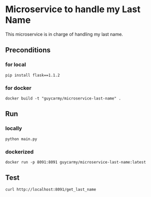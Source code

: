 # Microservice to handle my Last Name
This microservice is in charge of handling my last name.
## Preconditions
### for local
```
pip install flask==1.1.2
```
### for docker
```
docker build -t "guycarmy/microservice-last-name" .
```
## Run
### locally
```
python main.py
```
### dockerized
```
docker run -p 8091:8091 guycarmy/microservice-last-name:latest
```
## Test
```
curl http://localhost:8091/get_last_name
```
